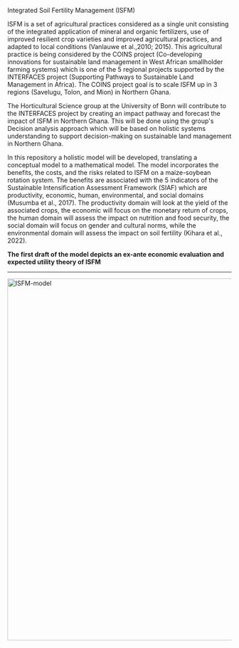 Integrated Soil Fertility Management (ISFM) 

ISFM is a set of agricultural practices considered as a single unit consisting of the integrated application of mineral and organic fertilizers, use of improved resilient crop varieties and improved agricultural practices, and adapted to local conditions (Vanlauwe et al.,2010; 2015). This agricultural practice is being considered by the COINS project (Co-developing innovations for sustainable land management in West African smallholder farming systems) which is one of the 5 regional projects supported by the INTERFACES project (Supporting Pathways to Sustainable Land Management in Africa). The COINS project goal is to scale ISFM up in 3 regions (Savelugu, Tolon, and Mion) in Northern Ghana.

The Horticultural Science group at the University of Bonn will contribute to the INTERFACES project by creating an impact pathway and forecast the impact of ISFM in Northern Ghana. This will be done using the group's Decision analysis approach which will be based on holistic systems understanding to support decision-making on sustainable land management in Northern Ghana.

In this repository a holistic model will be developed, translating a conceptual model to a mathematical model. The model incorporates the benefits, the costs, and the risks related to ISFM on a maize-soybean rotation system. The benefits are associated with the 5 indicators of the Sustainable Intensification Assessment Framework (SIAF) which are productivity, economic, human, environmental, and social domains (Musumba et al., 2017). The productivity domain will look at the yield of the associated crops, the economic will focus on the monetary return of crops, the human domain will assess the impact on nutrition and food security, the social domain will focus on gender and cultural norms, while the environmental domain will assess the impact on soil fertility (Kihara et al., 2022).

**The first draft of the model depicts an ex-ante economic evaluation and expected utility theory of ISFM**

------------------------------------------------------------------------------------------------------------


<img width="814" alt="ISFM-model" src="https://github.com/Dorcas-Sang/ISFM-INTERFACES/assets/129223674/aad7fb97-1b4f-4d59-82b5-e6c1acc91f5f">



